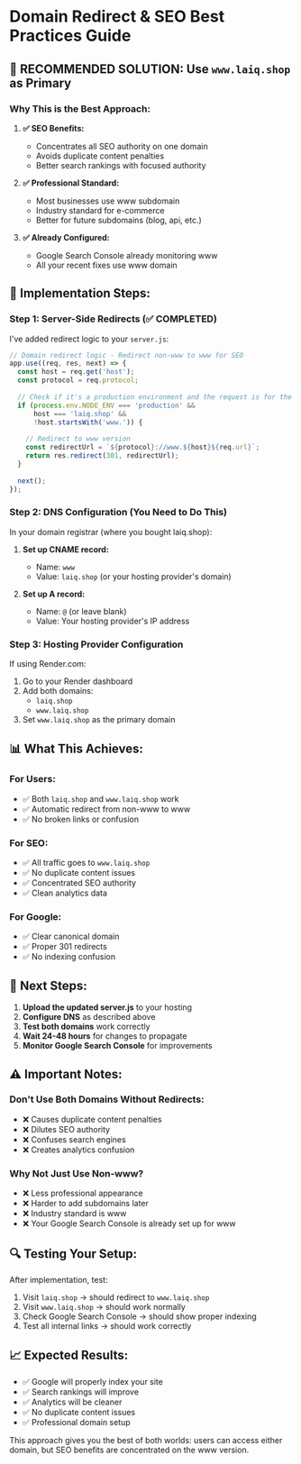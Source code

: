 # Domain Redirect & SEO Best Practices Guide

## 🎯 **RECOMMENDED SOLUTION: Use `www.laiq.shop` as Primary**

### **Why This is the Best Approach:**

1. **✅ SEO Benefits:**
   - Concentrates all SEO authority on one domain
   - Avoids duplicate content penalties
   - Better search rankings with focused authority

2. **✅ Professional Standard:**
   - Most businesses use www subdomain
   - Industry standard for e-commerce
   - Better for future subdomains (blog, api, etc.)

3. **✅ Already Configured:**
   - Google Search Console already monitoring www
   - All your recent fixes use www domain

## 🔧 **Implementation Steps:**

### **Step 1: Server-Side Redirects (✅ COMPLETED)**
I've added redirect logic to your `server.js`:
```javascript
// Domain redirect logic - Redirect non-www to www for SEO
app.use((req, res, next) => {
  const host = req.get('host');
  const protocol = req.protocol;
  
  // Check if it's a production environment and the request is for the non-www domain
  if (process.env.NODE_ENV === 'production' && 
      host === 'laiq.shop' && 
      !host.startsWith('www.')) {
    
    // Redirect to www version
    const redirectUrl = `${protocol}://www.${host}${req.url}`;
    return res.redirect(301, redirectUrl);
  }
  
  next();
});
```

### **Step 2: DNS Configuration (You Need to Do This)**
In your domain registrar (where you bought laiq.shop):

1. **Set up CNAME record:**
   - Name: `www`
   - Value: `laiq.shop` (or your hosting provider's domain)

2. **Set up A record:**
   - Name: `@` (or leave blank)
   - Value: Your hosting provider's IP address

### **Step 3: Hosting Provider Configuration**
If using Render.com:
1. Go to your Render dashboard
2. Add both domains:
   - `laiq.shop`
   - `www.laiq.shop`
3. Set `www.laiq.shop` as the primary domain

## 📊 **What This Achieves:**

### **For Users:**
- ✅ Both `laiq.shop` and `www.laiq.shop` work
- ✅ Automatic redirect from non-www to www
- ✅ No broken links or confusion

### **For SEO:**
- ✅ All traffic goes to `www.laiq.shop`
- ✅ No duplicate content issues
- ✅ Concentrated SEO authority
- ✅ Clean analytics data

### **For Google:**
- ✅ Clear canonical domain
- ✅ Proper 301 redirects
- ✅ No indexing confusion

## 🚀 **Next Steps:**

1. **Upload the updated server.js** to your hosting
2. **Configure DNS** as described above
3. **Test both domains** work correctly
4. **Wait 24-48 hours** for changes to propagate
5. **Monitor Google Search Console** for improvements

## ⚠️ **Important Notes:**

### **Don't Use Both Domains Without Redirects:**
- ❌ Causes duplicate content penalties
- ❌ Dilutes SEO authority
- ❌ Confuses search engines
- ❌ Creates analytics confusion

### **Why Not Just Use Non-www?**
- ❌ Less professional appearance
- ❌ Harder to add subdomains later
- ❌ Industry standard is www
- ❌ Your Google Search Console is already set up for www

## 🔍 **Testing Your Setup:**

After implementation, test:
1. Visit `laiq.shop` → should redirect to `www.laiq.shop`
2. Visit `www.laiq.shop` → should work normally
3. Check Google Search Console → should show proper indexing
4. Test all internal links → should work correctly

## 📈 **Expected Results:**

- ✅ Google will properly index your site
- ✅ Search rankings will improve
- ✅ Analytics will be cleaner
- ✅ No duplicate content issues
- ✅ Professional domain setup

This approach gives you the best of both worlds: users can access either domain, but SEO benefits are concentrated on the www version.
